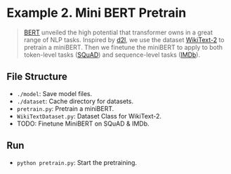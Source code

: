 # Example 2. Mini BERT Pretrain
> [BERT](https://arxiv.org/abs/1810.04805) unveiled the high potential that transformer owns in a great range of NLP tasks.
> Inspired by [d2l](https://d2l.ai/chapter_natural-language-processing-pretraining/bert-dataset.html), we use the dataset [WikiText-2](https://huggingface.co/datasets/carlosejimenez/wikitext__wikitext-2-raw-v1) to pretrain a miniBERT.
> Then we finetune the miniBERT to apply to both token-level tasks ([SQuAD](https://hf-mirror.com/datasets/rajpurkar/squad)) and sequence-level tasks ([IMDb](https://hf-mirror.com/datasets/stanfordnlp/imdb)).

## File Structure
- `./model`: Save model files.
- `./dataset`: Cache directory for datasets.
- `pretrain.py`: Pretrain a miniBERT.
- `WikiTextDataset.py`: Dataset Class for WikiText-2.
- TODO: Finetune MiniBERT on SQuAD & IMDb.
## Run
- `python pretrain.py`: Start the pretraining.